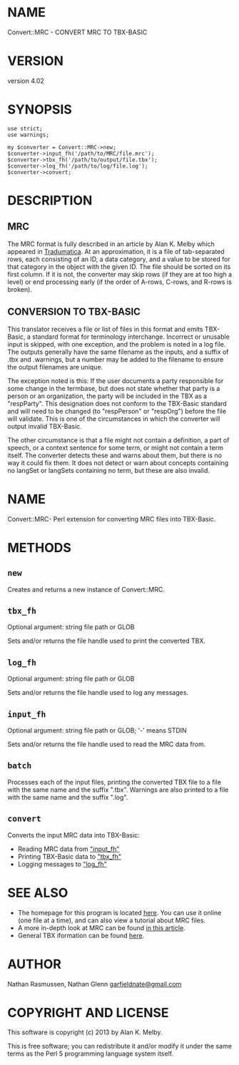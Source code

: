# NAME

Convert::MRC - CONVERT MRC TO TBX-BASIC

# VERSION

version 4.02

# SYNOPSIS

	use strict;
	use warnings;

	my $converter = Convert::MRC->new;
	$converter->input_fh('/path/to/MRC/file.mrc');
	$converter->tbx_fh('/path/to/output/file.tbx');
	$converter->log_fh('/path/to/log/file.log');
	$converter->convert;

# DESCRIPTION

## MRC

The MRC format is fully described in an article by Alan K. Melby which
appeared in 
[Tradumatica](http://www.ttt.org/tbx/AKMtradumaArticle-publishedVersion.pdf). 
At an approximation, it is a file of tab-separated rows, each consisting
of an ID, a data category, and a value
to be stored for that category in the object with the given ID. The file
should be sorted on its first column. If it is not, the converter may 
skip rows (if they are at too high a level) or end processing early
(if the order of A-rows, C-rows, and R-rows is broken).

## CONVERSION TO TBX-BASIC

This translator receives a file or list of files in this format and 
emits TBX-Basic, a standard format for terminology interchange. 
Incorrect or unusable input is skipped, with one exception, and the 
problem is noted in a log file. The outputs generally have the same 
filename as the inputs, and a suffix of .tbx and .warnings, but a number
may be added to the filename to ensure the output filenames are unique. 

The exception noted is this: If the user documents a party responsible
for some change in the termbase, but does not state whether that party
is a person or an organization, the party will be included in the TBX
as a "respParty". This designation does not conform to the TBX-Basic 
standard and will need to be changed (to "respPerson" or "respOrg")
before the file will validate. This is one of the circumstances in which
the converter will output invalid TBX-Basic. 

The other circumstance is that a file might not contain a definition,
a part of speech, or a context sentence for some term, or might not
contain a term itself. The converter detects these and warns about them,
but there is no way it could fix them. It does not detect or warn about
concepts containing no langSet or langSets containing no term, but these
are also invalid. 

# NAME

Convert::MRC- Perl extension for converting MRC files into TBX-Basic.

# METHODS

## `new`

Creates and returns a new instance of Convert::MRC.

## `tbx_fh`

Optional argument: string file path or GLOB

Sets and/or returns the file handle used to print the converted TBX.

## `log_fh`

Optional argument: string file path or GLOB

Sets and/or returns the file handle used to log any messages.

## `input_fh`

Optional argument: string file path or GLOB; '-' means STDIN

Sets and/or returns the file handle used to read the MRC data from.

## `batch`

Processes each of the input files, printing the converted TBX file to a file with the same name and the suffix ".tbx".
Warnings are also printed to a file with the same name and the suffix ".log".

## `convert`

Converts the input MRC data into TBX-Basic:

- Reading MRC data from ["input\_fh"](#input\_fh)
- Printing TBX-Basic data to ["tbx\_fh"](#tbx\_fh)
- Logging messages to ["log\_fh"](#log\_fh)

# SEE ALSO

- The homepage for this program is located [here](http://tbxconvert.gevterm.net/mrc2tbx/index.html). You can use it online
(one file at a time), and can also view a tutorial about MRC files.
- A more in-depth look at MRC can be found [in this article](http://www.ttt.org/tbx/AKMtradumaArticle-publishedVersion.pdf).
- General TBX iformation can be found [here](http://www.ttt.org/tbx).

# AUTHOR

Nathan Rasmussen, Nathan Glenn <garfieldnate@gmail.com>

# COPYRIGHT AND LICENSE

This software is copyright (c) 2013 by Alan K. Melby.

This is free software; you can redistribute it and/or modify it under
the same terms as the Perl 5 programming language system itself.
